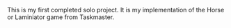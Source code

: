 This is my first completed solo project.
It is my implementation of the Horse or Laminiator game from Taskmaster.
